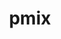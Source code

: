 ---
title: "pmix"
layout: cache
categories: [package, v0.18.1]
meta: {"versions": ["4.1.2"], "compilers": ["gcc@=7.3.1", "gcc@=7.5.0", "gcc@=8.4.0"], "oss": ["amzn2", "ubuntu18.04"], "platforms": ["linux"], "targets": ["aarch64", "graviton2", "x86_64", "x86_64_v3", "x86_64_v4"], "stacks": ["aws-ahug", "aws-ahug-aarch64", "aws-isc", "aws-isc-aarch64", "data-vis-sdk", "e4s", "root", "tutorial"], "num_specs": 7, "num_specs_by_stack": {"aws-ahug": 2, "root": 7, "aws-isc": 2, "aws-isc-aarch64": 2, "aws-ahug-aarch64": 2, "e4s": 1, "data-vis-sdk": 1, "tutorial": 2}}
spec_details: [{"hash": "wr7p32i56bimv5ce6nqgw4znou34rslc", "compiler": "gcc@=7.3.1", "versions": ["4.1.2"], "os": "amzn2", "platform": "linux", "target": "x86_64_v4", "variants": ["~docs", "+pmi_backwards_compatibility", "~restful"], "stacks": ["aws-ahug", "root", "aws-isc"], "size": "-", "tarball": "https://binaries.spack.io/v0.18.1/build_cache/linux-amzn2-x86_64_v4/gcc-7.3.1/pmix-4.1.2/linux-amzn2-x86_64_v4-gcc-7.3.1-pmix-4.1.2-wr7p32i56bimv5ce6nqgw4znou34rslc.spack"}, {"hash": "mobruxxtnacwjtnhgfv7lpo7edom4x7k", "compiler": "gcc@=7.3.1", "versions": ["4.1.2"], "os": "amzn2", "platform": "linux", "target": "graviton2", "variants": ["~docs", "+pmi_backwards_compatibility", "~restful"], "stacks": ["root", "aws-isc-aarch64", "aws-ahug-aarch64"], "size": "-", "tarball": "https://binaries.spack.io/v0.18.1/build_cache/linux-amzn2-graviton2/gcc-7.3.1/pmix-4.1.2/linux-amzn2-graviton2-gcc-7.3.1-pmix-4.1.2-mobruxxtnacwjtnhgfv7lpo7edom4x7k.spack"}, {"hash": "m3dqjet3h53rtvl2zzfl4vky5pzllwua", "compiler": "gcc@=7.3.1", "versions": ["4.1.2"], "os": "amzn2", "platform": "linux", "target": "aarch64", "variants": ["~docs", "+pmi_backwards_compatibility", "~restful"], "stacks": ["root", "aws-isc-aarch64", "aws-ahug-aarch64"], "size": "-", "tarball": "https://binaries.spack.io/v0.18.1/build_cache/linux-amzn2-aarch64/gcc-7.3.1/pmix-4.1.2/linux-amzn2-aarch64-gcc-7.3.1-pmix-4.1.2-m3dqjet3h53rtvl2zzfl4vky5pzllwua.spack"}, {"hash": "55mfdngzvbrpwhapj56ugvqocb44dzgu", "compiler": "gcc@=7.3.1", "versions": ["4.1.2"], "os": "amzn2", "platform": "linux", "target": "x86_64_v3", "variants": ["~docs", "+pmi_backwards_compatibility", "~restful"], "stacks": ["aws-ahug", "root", "aws-isc"], "size": "-", "tarball": "https://binaries.spack.io/v0.18.1/build_cache/linux-amzn2-x86_64_v3/gcc-7.3.1/pmix-4.1.2/linux-amzn2-x86_64_v3-gcc-7.3.1-pmix-4.1.2-55mfdngzvbrpwhapj56ugvqocb44dzgu.spack"}, {"hash": "c76zwlcxrawwe43kzqqcyvwwsivbphzh", "compiler": "gcc@=7.5.0", "versions": ["4.1.2"], "os": "ubuntu18.04", "platform": "linux", "target": "x86_64", "variants": ["~docs", "+pmi_backwards_compatibility", "~restful"], "stacks": ["e4s", "root"], "size": "-", "tarball": "https://binaries.spack.io/v0.18.1/build_cache/linux-ubuntu18.04-x86_64/gcc-7.5.0/pmix-4.1.2/linux-ubuntu18.04-x86_64-gcc-7.5.0-pmix-4.1.2-c76zwlcxrawwe43kzqqcyvwwsivbphzh.spack"}, {"hash": "e4fax4744gqg222snd6da55c3xq3zu34", "compiler": "gcc@=7.5.0", "versions": ["4.1.2"], "os": "ubuntu18.04", "platform": "linux", "target": "x86_64", "variants": ["~docs", "+pmi_backwards_compatibility", "~restful"], "stacks": ["data-vis-sdk", "root", "tutorial"], "size": "-", "tarball": "https://binaries.spack.io/v0.18.1/build_cache/linux-ubuntu18.04-x86_64/gcc-7.5.0/pmix-4.1.2/linux-ubuntu18.04-x86_64-gcc-7.5.0-pmix-4.1.2-e4fax4744gqg222snd6da55c3xq3zu34.spack"}, {"hash": "6ufltz3a7ebuso5xoesgziayits6jcvl", "compiler": "gcc@=8.4.0", "versions": ["4.1.2"], "os": "ubuntu18.04", "platform": "linux", "target": "x86_64", "variants": ["~docs", "+pmi_backwards_compatibility", "~restful"], "stacks": ["tutorial", "root"], "size": "-", "tarball": "https://binaries.spack.io/v0.18.1/build_cache/linux-ubuntu18.04-x86_64/gcc-8.4.0/pmix-4.1.2/linux-ubuntu18.04-x86_64-gcc-8.4.0-pmix-4.1.2-6ufltz3a7ebuso5xoesgziayits6jcvl.spack"}]
---